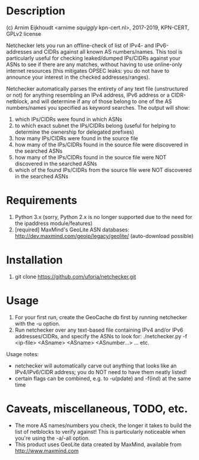 # Description  

(c) Arnim Eijkhoudt \<arnime _squiggly_ kpn-cert.nl\>, 2017-2019, KPN-CERT, GPLv2 license
  
Netchecker lets you run an offline-check of list of IPv4- and IPv6-addresses and CIDRs against all known AS numbers/names. This tool is particularly useful for checking leaked/dumped IPs/CIDRs against your ASNs to see if there are any matches, without having to use online-only internet resources (this mitigates OPSEC leaks: you do not have to announce your interest in the checked addresses/ranges).
  
Netchecker automatically parses the entirety of any text file (unstructured or not) for anything resembling an IPv4 address, IPv6 address or a CIDR-netblock, and will determine if any of those belong to one of the AS numbers/names you specified as keyword searches. The output will show:

1) which IPs/CIDRs were found in which ASNs
2) to which exact subnet the IPs/CIDRs belong (useful for helping to determine the ownership for delegated prefixes)
3) how many IPs/CIDRs were found in the source file
4) how many of the IPs/CIDRs found in the source file were discovered in the searched ASNs
5) how many of the IPs/CIDRs found in the source file were NOT discovered in the searched ASNs
6) which of the found IPs/CIDRs from the source file were NOT discovered in the searched ASNs

# Requirements  
  
1) Python 3.x (sorry, Python 2.x is no longer supported due to the need for the ipaddress module/features)
2) [required] MaxMind's GeoLite ASN databases: http://dev.maxmind.com/geoip/legacy/geolite/ (auto-download possible)
  
# Installation  
  
1) git clone https://github.com/uforia/netchecker.git

# Usage  
  
1) For your first run, create the GeoCache db first by running netchecker with the -u option.
2) Run netchecker over any text-based file containing IPv4 and/or IPv6 addresses/CIDRs, and specify the ASNs to look for:
   ./netchecker.py -f \<ip-file\> \<ASname\> \<ASname\> \<ASnumber...\> ... etc.

Usage notes:
- netchecker will automatically carve out anything that looks like an IPv4/IPv6/CIDR address; you do NOT need to have them neatly listed!
- certain flags can be combined, e.g. to -u(pdate) and -f(ind) at the same time

# Caveats, miscellaneous, TODO, etc.  
  
- The more AS names/numbers you check, the longer it takes to build the list of netblocks to verify against! This is particularly noticeable when you're using the -a/-all option.
- This product uses GeoLite data created by MaxMind, available from http://www.maxmind.com
